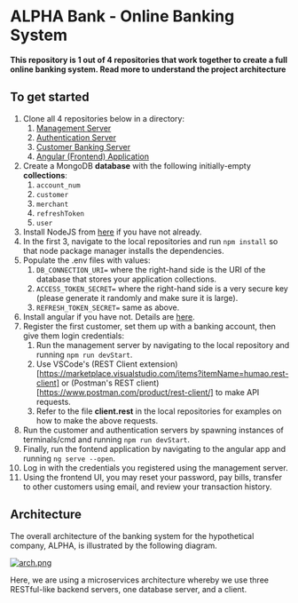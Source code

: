 # ALPHA Bank - Online Banking System

**This repository is 1 out of 4 repositories that work together to create a full online banking system. Read more to understand the project architecture**

## To get started

1. Clone all 4 repositories below in a directory:
    1. [Management Server](https://github.com/aalmusaw/BankingSystemMgmtServer)
    1. [Authentication Server](https://github.com/aalmusaw/BankingSystemAuthServer)
    1. [Customer Banking Server](https://github.com/aalmusaw/BankingSystemCustomerServer)
    1. [Angular (Frontend) Application](https://github.com/aalmusaw/BankingSystemFrontend)
1. Create a MongoDB **database** with the following initially-empty **collections**:
    1. `account_num`
    1. `customer`
    1. `merchant`
    1. `refreshToken`
    1. `user`
1. Install NodeJS from [here](https://nodejs.org/en/download/) if you have not already.
1. In the first 3, navigate to the local repositories and run `npm install` so that node package manager installs the dependencies.
1. Populate the .env files with values:
    1. `DB_CONNECTION_URI=` where the right-hand side is the URI of the database that stores your application collections.
    1. `ACCESS_TOKEN_SECRET=` where the right-hand side is a very secure key (please generate it randomly and make sure it is large).
    1. `REFRESH_TOKEN_SECRET=` same as above.
1. Install angular if you have not. Details are [here](https://angular.io/guide/setup-local).
1. Register the first customer, set them up with a banking account, then give them login credentials:
    1. Run the management server by navigating to the local repository and running `npm run devStart`.
    1. Use VSCode's (REST Client extension)[https://marketplace.visualstudio.com/items?itemName=humao.rest-client] or (Postman's REST client)[https://www.postman.com/product/rest-client/] to make API requests.
    1. Refer to the file **client.rest** in the local repositories for examples on how to make the above requests.
1. Run the customer and authentication servers by spawning instances of terminals/cmd and running `npm run devStart`.
1. Finally, run the fontend application by navigating to the angular app and running `ng serve --open`.
1. Log in with the credentials you registered using the management server. 
1. Using the frontend UI, you may reset your password, pay bills, transfer to other customers using email, and review your transaction history.
 
 
## Architecture
The overall architecture of the banking system for the hypothetical company, ALPHA, is illustrated by the following diagram.

[![arch.png](https://i.postimg.cc/SxLTPmWs/arch.png)](https://postimg.cc/K1zDkSpS)


Here, we are using a microservices architecture whereby we use three RESTful-like backend servers, one database server, and a client.



